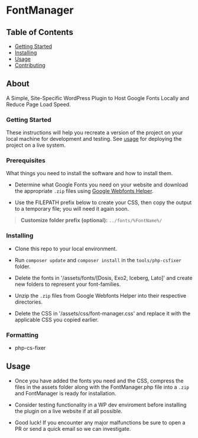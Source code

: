 # FontManager

## Table of Contents

- [Getting Started](#getting_started)
- [Installing](#install)
- [Usage](#usage)
- [Contributing](../CONTRIBUTING.md)

## About

A Simple, Site-Specific WordPress Plugin to Host Google Fonts Locally and Reduce Page Load Speed.

### Getting Started []()

These instructions will help you recreate a version of the project on your local machine for development and testing. See [usage](#usage) for deploying the project on a live system.

### Prerequisites

What things you need to install the software and how to install them.

- Determine what Google Fonts you need on your website and download the appropriate `.zip` files using [Google Webfonts Helper](https://google-webfonts-helper.herokuapp.com/).

- Use the FILEPATH prefix below to create your CSS, then copy the output to a temporary file; you will need it again soon.

> **Customize folder prefix (optional):** `../fonts/%FontName%/`

### Installing []()

- Clone this repo to your local environment.

- Run `composer update` and `composer install` in the `tools/php-csfixer` folder.

- Delete the fonts in '/assets/fonts/[Dosis, Exo2, Iceberg, Lato]' and create new folders to represent your font-families.

- Unzip the `.zip` files from Google Webfonts Helper into their respective directories.

- Delete the CSS in '/assets/css/font-manager.css' and replace it with the applicable CSS you copied earlier.

### Formatting

- php-cs-fixer

## Usage []()

- Once you have added the fonts you need and the CSS, compress the files in the assets folder along with the FontManager.php file into a `.zip` and FontManager is ready for installation.

- Consider testing functionality in a WP dev enviroment before installing the plugin on a live website if at all possible.

- Good luck! If you encounter any major malfunctions be sure to open a PR or send a quick email so we can investigate.
